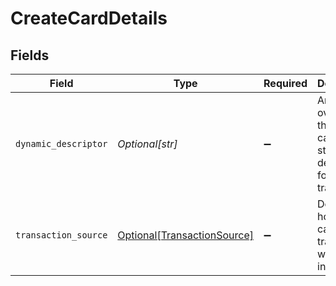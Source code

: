 # CreateCardDetails


## Fields

| Field                                                                         | Type                                                                          | Required                                                                      | Description                                                                   | Example                                                                       |
| ----------------------------------------------------------------------------- | ----------------------------------------------------------------------------- | ----------------------------------------------------------------------------- | ----------------------------------------------------------------------------- | ----------------------------------------------------------------------------- |
| `dynamic_descriptor`                                                          | *Optional[str]*                                                               | :heavy_minus_sign:                                                            | An optional override of the default card statement descriptor for a transfer. | WhlBdy *Yoga 11-12                                                            |
| `transaction_source`                                                          | [Optional[TransactionSource]](../../models/shared/transactionsource.md)       | :heavy_minus_sign:                                                            | Describes how the card transaction was initiated                              |                                                                               |